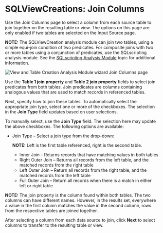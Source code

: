 # SQLViewCreations: Join Columns

Use the Join Columns page to select a column from each source table to join together on the
resulting table or view. The options on this page are only enabled if two tables are selected on the
Input Source page.

**NOTE:** The SQLViewCreation analysis module can join two tables, using a simple equi-join
condition of two predicates. For composite joins with two or more tables using a conjunction of
predicates, use the SQLscripting analysis module. See the
[SQLscripting Analysis Module](/docs/accessanalyzer/12.0/admin/analysis/sqlscripting.md) topic for additional information.

![View and Table Creation Analysis Module wizard Join Columns page](/img/product_docs/accessanalyzer/12.0/admin/analysis/sqlviewcreation/joincolumns.webp)

Use the **Table 1 join property** and **Table 2 join property** fields to select join predicates
from both tables. Join predicates are columns containing analogous values that are used to match
records in referenced tables.

Next, specify how to join these tables. To automatically select the appropriate join type, select
one or more of the checkboxes. The selection in the **Join Type** field updates based on user
selections.

To manually select, use the **Join Type** field. The selection here may update the above checkboxes.
The following options are available:

- Join Type – Select a join type from the drop-down:

    **NOTE:** Left is the first table referenced, right is the second table.

    - Inner Join – Returns records that have matching values in both tables
    - Right Outer Join – Returns all records from the left table, and the matched records from the
      right table
    - Left Outer Join – Return all records from the right table, and the matched records from the
      left table
    - Full Outer Join – Return all records when there is a match in either left or right table

**NOTE:** The join property is the column found within both tables. The two columns can have
different names. However, in the results set, everywhere a value in the first column matches the
value in the second column, rows from the respective tables are joined together.

After selecting a column from each data source to join, click **Next** to select columns to transfer
to the resulting table or view.
